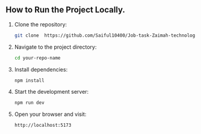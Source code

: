 ## How to Run the Project Locally.  
1. Clone the repository:             
                   
    ```bash         
    git clone  https://github.com/Saiful10400/Job-task-Zaimah-technology  
    ```
 
2. Navigate to the project directory:

    ```bash
    cd your-repo-name
    ```
 
3. Install dependencies:

    ```bash
    npm install
    ```

4. Start the development server:

    ```bash
    npm run dev
    ```

5. Open your browser and visit:

    ```bash
    http://localhost:5173
    ```
